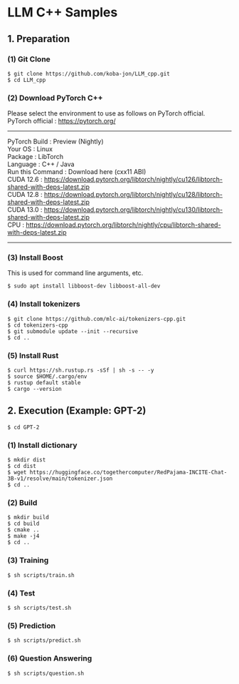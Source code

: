 # LLM C++ Samples

## 1. Preparation

### (1) Git Clone
```
$ git clone https://github.com/koba-jon/LLM_cpp.git
$ cd LLM_cpp
```

### (2) Download PyTorch C++
Please select the environment to use as follows on PyTorch official. <br>
PyTorch official : https://pytorch.org/ <br>
***
PyTorch Build : Preview (Nightly) <br>
Your OS : Linux <br>
Package : LibTorch <br>
Language : C++ / Java <br>
Run this Command : Download here (cxx11 ABI) <br>
CUDA 12.6 : https://download.pytorch.org/libtorch/nightly/cu126/libtorch-shared-with-deps-latest.zip <br>
CUDA 12.8 : https://download.pytorch.org/libtorch/nightly/cu128/libtorch-shared-with-deps-latest.zip <br>
CUDA 13.0 : https://download.pytorch.org/libtorch/nightly/cu130/libtorch-shared-with-deps-latest.zip <br>
CPU : https://download.pytorch.org/libtorch/nightly/cpu/libtorch-shared-with-deps-latest.zip <br>
***

### (3) Install Boost
This is used for command line arguments, etc. <br>
~~~
$ sudo apt install libboost-dev libboost-all-dev
~~~

### (4) Install tokenizers
```
$ git clone https://github.com/mlc-ai/tokenizers-cpp.git
$ cd tokenizers-cpp
$ git submodule update --init --recursive
$ cd ..
```

### (5) Install Rust
```
$ curl https://sh.rustup.rs -sSf | sh -s -- -y
$ source $HOME/.cargo/env
$ rustup default stable
$ cargo --version
```

## 2. Execution (Example: GPT-2)

```
$ cd GPT-2
```
### (1) Install dictionary
```
$ mkdir dist
$ cd dist
$ wget https://huggingface.co/togethercomputer/RedPajama-INCITE-Chat-3B-v1/resolve/main/tokenizer.json
$ cd ..
```

### (2) Build
```
$ mkdir build
$ cd build
$ cmake ..
$ make -j4
$ cd ..
```

### (3) Training
```
$ sh scripts/train.sh
```

### (4) Test
```
$ sh scripts/test.sh
```

### (5) Prediction
```
$ sh scripts/predict.sh
```

### (6) Question Answering
```
$ sh scripts/question.sh
```
